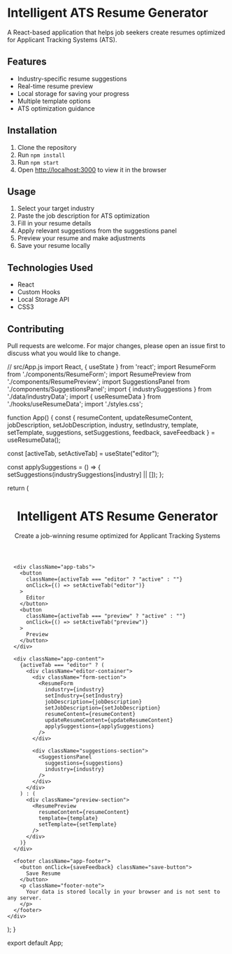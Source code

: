 # Intelligent ATS Resume Generator

A React-based application that helps job seekers create resumes optimized for Applicant Tracking Systems (ATS).

## Features

- Industry-specific resume suggestions
- Real-time resume preview
- Local storage for saving your progress
- Multiple template options
- ATS optimization guidance

## Installation

1. Clone the repository
2. Run `npm install`
3. Run `npm start`
4. Open [http://localhost:3000](http://localhost:3000) to view it in the browser

## Usage

1. Select your target industry
2. Paste the job description for ATS optimization
3. Fill in your resume details
4. Apply relevant suggestions from the suggestions panel
5. Preview your resume and make adjustments
6. Save your resume locally

## Technologies Used

- React
- Custom Hooks
- Local Storage API
- CSS3

## Contributing

Pull requests are welcome. For major changes, please open an issue first to discuss what you would like to change.

// src/App.js 
import React, { useState } from 'react';
import ResumeForm from './components/ResumeForm';
import ResumePreview from './components/ResumePreview';
import SuggestionsPanel from './components/SuggestionsPanel';
import { industrySuggestions } from './data/industryData';
import { useResumeData } from './hooks/useResumeData';
import './styles.css';

function App() {
  const {
    resumeContent,
    updateResumeContent,
    jobDescription,
    setJobDescription,
    industry,
    setIndustry,
    template,
    setTemplate,
    suggestions,
    setSuggestions,
    feedback,
    saveFeedback
  } = useResumeData();

  const [activeTab, setActiveTab] = useState("editor");

  const applySuggestions = () => {
    setSuggestions(industrySuggestions[industry] || []);
  };

  return (
    <div className="resume-generator-app">
      <header className="app-header">
        <h1>Intelligent ATS Resume Generator</h1>
        <p>Create a job-winning resume optimized for Applicant Tracking Systems</p>
      </header>

      <div className="app-tabs">
        <button 
          className={activeTab === "editor" ? "active" : ""}
          onClick={() => setActiveTab("editor")}
        >
          Editor
        </button>
        <button 
          className={activeTab === "preview" ? "active" : ""}
          onClick={() => setActiveTab("preview")}
        >
          Preview
        </button>
      </div>

      <div className="app-content">
        {activeTab === "editor" ? (
          <div className="editor-container">
            <div className="form-section">
              <ResumeForm
                industry={industry}
                setIndustry={setIndustry}
                jobDescription={jobDescription}
                setJobDescription={setJobDescription}
                resumeContent={resumeContent}
                updateResumeContent={updateResumeContent}
                applySuggestions={applySuggestions}
              />
            </div>
            
            <div className="suggestions-section">
              <SuggestionsPanel 
                suggestions={suggestions}
                industry={industry}
              />
            </div>
          </div>
        ) : (
          <div className="preview-section">
            <ResumePreview 
              resumeContent={resumeContent}
              template={template}
              setTemplate={setTemplate}
            />
          </div>
        )}
      </div>

      <footer className="app-footer">
        <button onClick={saveFeedback} className="save-button">
          Save Resume
        </button>
        <p className="footer-note">
          Your data is stored locally in your browser and is not sent to any server.
        </p>
      </footer>
    </div>
  );
}

export default App;
